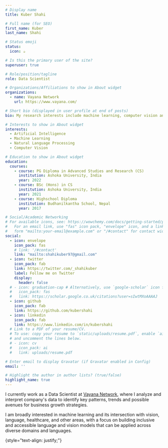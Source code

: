 ```yaml
---
# Display name
title: Kuber Shahi

# Full name (for SEO)
first_name: Kuber
last_name: Shahi

# Status emoji
status:
  icon: ☕️

# Is this the primary user of the site?
superuser: true

# Role/position/tagline
role: Data Scientist 

# Organizations/Affiliations to show in About widget
organizations:
  - name: Vayana Network
    url: https://www.vayana.com/

# Short bio (displayed in user profile at end of posts)
bio: My research interests include machine learning, computer vision and natural language processing. 

# Interests to show in About widget
interests:
  - Artificial Intelligence
  - Machine Learning
  - Natural Language Processing
  - Computer Vision

# Education to show in About widget
education:
  courses:
    - course: PG Diploma in Advanced Studies and Research (CS)
      institution: Ashoka University, India
      year: 2022
    - course: BSc (Hons) in CS
      institution: Ashoka University, India
      year: 2021
    - course: Highschool Diploma
      institution: Budhanilkantha School, Nepal
      year: 2017

# Social/Academic Networking
# For available icons, see: https://wowchemy.com/docs/getting-started/page-builder/#icons
#   For an email link, use "fas" icon pack, "envelope" icon, and a link in the
#   form "mailto:your-email@example.com" or "/#contact" for contact widget.
social:
  - icon: envelope
    icon_pack: fas
    # link: '/#contact'
    link: "mailto:shahikuber97@gmail.com"
  - icon: twitter
    icon_pack: fab
    link: https://twitter.com/_shahikuber
    label: Follow me on Twitter
    display:
      header: false
  # - icon: graduation-cap # Alternatively, use `google-scholar` icon from `ai` icon pack
  #   icon_pack: fas
  #   link: https://scholar.google.co.uk/citations?user=sIwtMXoAAAAJ
  - icon: github
    icon_pack: fab
    link: https://github.com/kubershahi
  - icon: linkedin
    icon_pack: fab
    link: https://www.linkedin.com/in/kubershahi
  # Link to a PDF of your resume/CV.
  # To use: copy your resume to `static/uploads/resume.pdf`, enable `ai` icons in `params.yaml`,
  # and uncomment the lines below.
  # - icon: cv
  #   icon_pack: ai
  #   link: uploads/resume.pdf

# Enter email to display Gravatar (if Gravatar enabled in Config)
email: ''

# Highlight the author in author lists? (true/false)
highlight_name: true
---
```


I currently work as a Data Scientist at [Vayana Network](https://vayana.com), where I analyze and interpret company's data to identify key patterns, trends and possible avenues for business growth strategies. 

I am broadly interested in machine learning and its intersection with vision, language, healthcare, and other areas, with a focus on building inclusive and accessible language and vision models that can be applied across diverse domains and languages. 

{style="text-align: justify;"}
